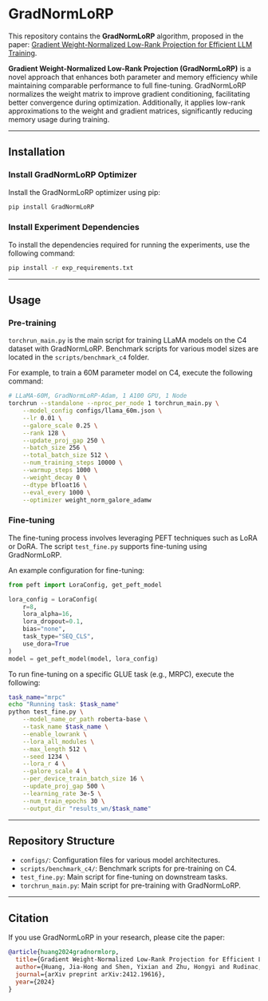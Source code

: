 # GradNormLoRP

This repository contains the **GradNormLoRP** algorithm, proposed in the paper: [Gradient Weight-Normalized Low-Rank Projection for Efficient LLM Training](https://arxiv.org/pdf/2412.19616).

**Gradient Weight-Normalized Low-Rank Projection (GradNormLoRP)** is a novel approach that enhances both parameter and memory efficiency while maintaining comparable performance to full fine-tuning. GradNormLoRP normalizes the weight matrix to improve gradient conditioning, facilitating better convergence during optimization. Additionally, it applies low-rank approximations to the weight and gradient matrices, significantly reducing memory usage during training.

---

## Installation

### Install GradNormLoRP Optimizer
Install the GradNormLoRP optimizer using pip:

```bash
pip install GradNormLoRP
```

### Install Experiment Dependencies
To install the dependencies required for running the experiments, use the following command:

```bash
pip install -r exp_requirements.txt
```

---

## Usage

### Pre-training

`torchrun_main.py` is the main script for training LLaMA models on the C4 dataset with GradNormLoRP. Benchmark scripts for various model sizes are located in the `scripts/benchmark_c4` folder.

For example, to train a 60M parameter model on C4, execute the following command:

```bash
# LLaMA-60M, GradNormLoRP-Adam, 1 A100 GPU, 1 Node
torchrun --standalone --nproc_per_node 1 torchrun_main.py \
    --model_config configs/llama_60m.json \
    --lr 0.01 \
    --galore_scale 0.25 \
    --rank 128 \
    --update_proj_gap 250 \
    --batch_size 256 \
    --total_batch_size 512 \
    --num_training_steps 10000 \
    --warmup_steps 1000 \
    --weight_decay 0 \
    --dtype bfloat16 \
    --eval_every 1000 \
    --optimizer weight_norm_galore_adamw
```

### Fine-tuning

The fine-tuning process involves leveraging PEFT techniques such as LoRA or DoRA. The script `test_fine.py` supports fine-tuning using GradNormLoRP.

An example configuration for fine-tuning:

```python
from peft import LoraConfig, get_peft_model

lora_config = LoraConfig(
    r=8,
    lora_alpha=16,
    lora_dropout=0.1,
    bias="none",
    task_type="SEQ_CLS",
    use_dora=True
)
model = get_peft_model(model, lora_config)
```

To run fine-tuning on a specific GLUE task (e.g., MRPC), execute the following:

```bash
task_name="mrpc"
echo "Running task: $task_name"
python test_fine.py \
    --model_name_or_path roberta-base \
    --task_name $task_name \
    --enable_lowrank \
    --lora_all_modules \
    --max_length 512 \
    --seed 1234 \
    --lora_r 4 \
    --galore_scale 4 \
    --per_device_train_batch_size 16 \
    --update_proj_gap 500 \
    --learning_rate 3e-5 \
    --num_train_epochs 30 \
    --output_dir "results_wn/$task_name"
```

---

## Repository Structure

- `configs/`: Configuration files for various model architectures.
- `scripts/benchmark_c4/`: Benchmark scripts for pre-training on C4.
- `test_fine.py`: Main script for fine-tuning on downstream tasks.
- `torchrun_main.py`: Main script for pre-training with GradNormLoRP.

---

## Citation

If you use GradNormLoRP in your research, please cite the paper:

```bibtex
@article{huang2024gradnormlorp,
  title={Gradient Weight-Normalized Low-Rank Projection for Efficient LLM Training},
  author={Huang, Jia-Hong and Shen, Yixian and Zhu, Hongyi and Rudinac, Stevan and Kanoulas, Evangelos},
  journal={arXiv preprint arXiv:2412.19616},
  year={2024}
}
```


